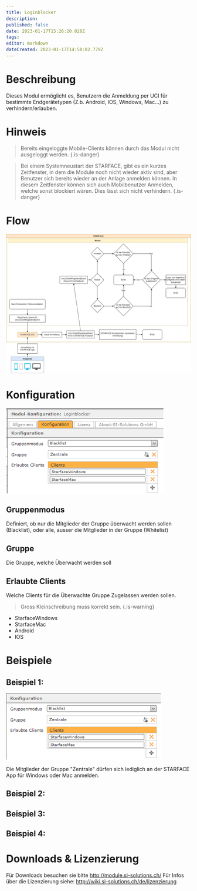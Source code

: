 ```yaml
---
title: Loginblocker
description: 
published: false
date: 2023-01-17T15:26:20.028Z
tags: 
editor: markdown
dateCreated: 2023-01-17T14:50:02.779Z
---
```


# Beschreibung
Dieses Modul ermöglicht es, Benutzern die Anmeldung per UCI für bestimmte Endgerätetypen (Z.b. Android, IOS, Windows, Mac...) zu verhindern/erlauben.

# Hinweis
> Bereits eingeloggte Mobile-Clients können durch das Modul nicht ausgeloggt werden.
{.is-danger}

> Bei einem Systemneustart der STARFACE, gibt es ein kurzes Zeitfenster, in dem die Module noch nicht wieder aktiv sind, aber Benutzer sich bereits wieder an der Anlage anmelden können. In diesem Zeitfenster können sich auch Mobilbenutzer Anmelden, welche sonst blockiert wären. Dies lässt sich nicht verhindern.
{.is-danger}

# Flow
![Flow.jpg](/uploads/loginblocker/Flow.jpg)

# Konfiguration

![1.png](/uploads/loginblocker/1.png)

## Gruppenmodus
Definiert, ob nur die Mitglieder der Gruppe überwacht werden sollen (Blacklist), oder alle, ausser die Mitglieder in der Gruppe (Whitelist)

## Gruppe
Die Gruppe, welche Überwacht werden soll

## Erlaubte Clients
Welche Clients für die Überwachte Gruppe Zugelassen werden sollen.

> Gross Kleinschreibung muss korrekt sein.
{.is-warning}

- StarfaceWindows
- StarfaceMac
- Android
- IOS

# Beispiele

## Beispiel 1:

![Example1.PNG](/uploads/loginblocker/Example1.PNG)

Die Mitglieder der Gruppe "Zentrale" dürfen sich lediglich an der STARFACE App für Windows oder Mac anmelden.

## Beispiel 2:

## Beispiel 3:

## Beispiel 4:

# Downloads & Lizenzierung
Für Downloads besuchen sie bitte http://module.si-solutions.ch/
Für Infos über die Lizenzierung siehe: http://wiki.si-solutions.ch/de/lizenzierung